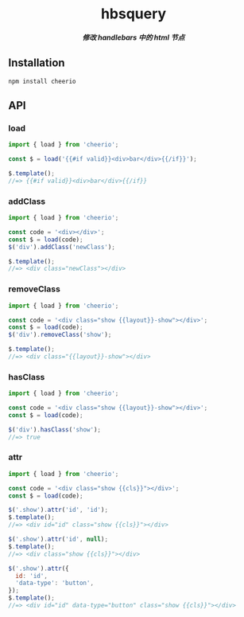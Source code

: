 <h1 align="center">hbsquery</h1>

<h5 align="center">修改 handlebars 中的 html 节点</h5>

## Installation

`npm install cheerio`

## API

### load

```js
import { load } from 'cheerio';

const $ = load('{{#if valid}}<div>bar</div>{{/if}}');

$.template();
//=> {{#if valid}}<div>bar</div>{{/if}}
```

### addClass

```js
import { load } from 'cheerio';

const code = '<div></div>';
const $ = load(code);
$('div').addClass('newClass');

$.template();
//=> <div class="newClass"></div>
```

### removeClass

```js
import { load } from 'cheerio';

const code = '<div class="show {{layout}}-show"></div>';
const $ = load(code);
$('div').removeClass('show');

$.template();
//=> <div class="{{layout}}-show"></div>
```

### hasClass

```js
import { load } from 'cheerio';

const code = '<div class="show {{layout}}-show"></div>';
const $ = load(code);

$('div').hasClass('show');
//=> true
```

### attr

```js
import { load } from 'cheerio';

const code = '<div class="show {{cls}}"></div>';
const $ = load(code);

$('.show').attr('id', 'id');
$.template();
//=> <div id="id" class="show {{cls}}"></div>

$('.show').attr('id', null);
$.template();
//=> <div class="show {{cls}}"></div>

$('.show').attr({
  id: 'id',
  'data-type': 'button',
});
$.template();
//=> <div id="id" data-type="button" class="show {{cls}}"></div>
```
